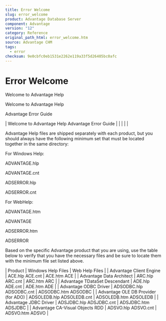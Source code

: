 ```yaml
---
title: Error Welcome
slug: error_welcome
product: Advantage Database Server
component: Advantage
version: "12"
category: Reference
original_path_html: error_welcome.htm
source: Advantage CHM
tags:
  - error
checksum: 9e0cbfc0eb1531e2262e119a33f5d26405bc0afc
---
```


# Error Welcome

Welcome to Advantage Help

Welcome to Advantage Help

Advantage Error Guide

| Welcome to Advantage Help  Advantage Error Guide |  |  |  |  |

Advantage Help files are shipped separately with each product, but you should always have the following minimum set that must be located together in the same directory:

For Windows Help:

ADVANTAGE.hlp

ADVANTAGE.cnt

ADSERROR.hlp

ADSERROR.cnt

For WebHelp:

ADVANTAGE.htm

ADVANTAGE

ADSERROR.htm

ADSERROR

Based on the specific Advantage product that you are using, use the table below to verify that you have the necessary files and be sure to locate them with the minimum file set listed above.

| Product | Windows Help Files | Web Help Files |
| Advantage Client Engine | ACE.hlp  ACE.cnt | ACE.htm  ACE |
| Advantage Data Architect | ARC.hlp  ARC.cnt | ARC.htm  ARC |
| Advantage TDataSet Descendant | ADE.hlp  ADE.cnt | ADE.htm  ADE |
| Advantage ODBC Driver | ADSODBC.hlp  ADSODBC.cnt | ADSODBC.htm  ADSODBC |
| Advantage OLE DB Provider (for ADO) | ADSOLEDB.hlp  ADSOLEDB.cnt | ADSOLEDB.htm  ADSOLEDB |
| Advantage JDBC Driver | ADSJDBC.hlp  ADSJDBC.cnt | ADSJDBC.htm  ADSJDBC |
| Advantage CA-Visual Objects RDD | ADSVO.hlp  ADSVO.cnt | ADSVO.htm  ADSVO |

